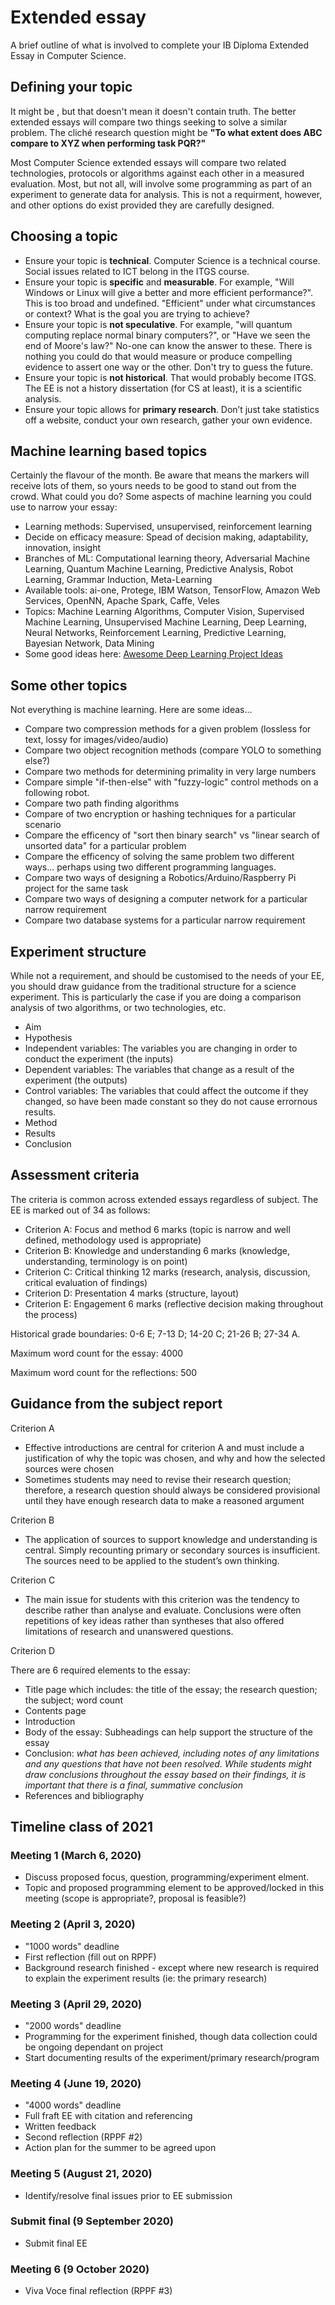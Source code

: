 # Extended essay

A brief outline of what is involved to complete your IB Diploma Extended Essay in Computer Science.

## Defining your topic

It might be , but that doesn't mean it doesn't contain truth. The better extended essays will compare two things seeking to solve a similar problem. The cliché research question might be **"To what extent does ABC compare to XYZ when performing task PQR?"**

Most Computer Science extended essays will compare two related technologies, protocols or algorithms against each other in a measured evaluation. Most, but not all, will involve some programming as part of an experiment to generate data for analysis. This is not a requirment, however, and other options do exist provided they are carefully designed.

## Choosing a topic

* Ensure your topic is **technical**. Computer Science is a technical course. Social issues related to ICT belong in the ITGS course.
* Ensure your topic is **specific** and **measurable**. For example, "Will Windows or Linux will give a better and more efficient performance?". This is too broad and undefined. "Efficient" under what circumstances or context? What is the goal you are trying to achieve?
* Ensure your topic is **not speculative**. For example, "will quantum computing replace normal binary computers?", or "Have we seen the end of Moore's law?" No-one can know the answer to these. There is nothing you could do that would measure or produce compelling evidence to assert one way or the other. Don't try to guess the future.
* Ensure your topic is **not historical**. That would probably become ITGS. The EE is not a history dissertation (for CS at least), it is a scientific analysis.
* Ensure your topic allows for **primary research**. Don’t just take statistics off a website, conduct your own research, gather your own evidence.

## Machine learning based topics

Certainly the flavour of the month. Be aware that means the markers will receive lots of them, so yours needs to be good to stand out from the crowd. What could you do? Some aspects of machine learning you could use to narrow your essay:

* Learning methods: Supervised, unsupervised, reinforcement learning
* Decide on efficacy measure: Spead of decision making, adaptability, innovation, insight
* Branches of ML: Computational learning theory, Adversarial Machine Learning, Quantum Machine Learning, Predictive Analysis, Robot Learning, Grammar Induction, Meta-Learning
* Available tools: ai-one, Protege, IBM Watson, TensorFlow, Amazon Web Services, OpenNN, Apache Spark, Caffe, Veles
* Topics: Machine Learning Algorithms, Computer Vision, Supervised Machine Learning, Unsupervised Machine Learning, Deep Learning, Neural Networks, Reinforcement Learning, Predictive Learning, Bayesian Network, Data Mining
* Some good ideas here: [Awesome Deep Learning Project Ideas](https://github.com/NirantK/awesome-project-ideas)

## Some other topics

Not everything is machine learning. Here are some ideas...

* Compare two compression methods for a given problem (lossless for text, lossy for images/video/audio)
* Compare two object recognition methods (compare YOLO to something else?)
* Compare two methods for determining primality in very large numbers
* Compare simple "if-then-else" with "fuzzy-logic" control methods on a following robot. 
* Compare two path finding algorithms
* Compare of two encryption or hashing techniques for a particular scenario
* Compare the efficency of "sort then binary search" vs "linear search of unsorted data" for a particular problem
* Compare the efficency of solving the same problem two different ways... perhaps using two different programming languages.
* Compare two ways of designing a Robotics/Arduino/Raspberry Pi project for the same task 
* Compare two ways of designing a computer network for a particular narrow requirement
* Compare two database systems for a particular narrow requirement

## Experiment structure

While not a requirement, and should be customised to the needs of your EE, you should draw guidance from the traditional structure for a science experiment. This is particularly the case if you are doing a comparison analysis of two algorithms, or two technologies, etc.

* Aim
* Hypothesis
* Independent variables: The variables you are changing in order to conduct the experiment (the inputs)
* Dependent variables: The variables that change as a result of the experiment (the outputs)
* Control variables: The variables that could affect the outcome if they changed, so have been made constant so they do not cause errornous results.
* Method
* Results
* Conclusion

## Assessment criteria

The criteria is common across extended essays regardless of subject. The EE is marked out of 34 as follows:

* Criterion A: Focus and method 6 marks (topic is narrow and well defined, methodology used is appropriate)
* Criterion B: Knowledge and understanding 6 marks (knowledge, understanding, terminology is on point)
* Criterion C: Critical thinking 12 marks (research, analysis, discussion, critical evaluation of findings)
* Criterion D: Presentation 4 marks (structure, layout)
* Criterion E: Engagement 6 marks (reflective decision making throughout the process)

Historical grade boundaries: 0-6 E; 7-13 D; 14-20 C; 21-26 B; 27-34 A.

Maximum word count for the essay: 4000

Maximum word count for the reflections: 500

## Guidance from the subject report

Criterion A

* Effective introductions are central for criterion A and must include a justification of why the topic was chosen, and why and how the selected sources were chosen
* Sometimes students may need to revise their research question; therefore, a research question should always be considered provisional until they have enough research data to make a reasoned argument

Criterion B

* The application of sources to support knowledge and understanding is central. Simply recounting primary or secondary sources is insufficient. The sources need to be applied to the student’s own thinking. 

Criterion C

* The main issue for students with this criterion was the tendency to describe rather than analyse and evaluate. Conclusions were often repetitions of key ideas rather than syntheses that also offered limitations of research and unanswered questions.

Criterion D

There are 6 required elements to the essay:

* Title page which includes: the title of the essay; the research question; the subject; word count
* Contents page
* Introduction
* Body of the essay: Subheadings can help support the structure of the essay
* Conclusion: *what has been achieved, including notes of any limitations and any questions that have not been resolved. While students might draw conclusions throughout the essay based on their findings, it is important that there is a final, summative conclusion*
* References and bibliography

## Timeline class of 2021

### Meeting 1 (March 6, 2020)

* Discuss proposed focus, question, programming/experiment elment.
* Topic and proposed programming element to be approved/locked in this meeting (scope is appropriate?, proposal is feasible?)

### Meeting 2 (April 3, 2020)

* "1000 words" deadline
* First reflection (fill out on RPPF)
* Background research finished - except where new research is required to explain the experiment results (ie: the primary research) 

### Meeting 3 (April 29, 2020)

* "2000 words" deadline
* Programming for the experiment finished, though data collection could be ongoing dependant on project
* Start documenting results of the experiment/primary research/program

### Meeting 4 (June 19, 2020)

* "4000 words" deadline
* Full fraft EE with citation and referencing
* Written feedback
* Second reflection (RPPF #2)
* Action plan for the summer to be agreed upon

### Meeting 5 (August 21, 2020)

* Identify/resolve final issues prior to EE submission

### Submit final (9 September 2020)

* Submit final EE

### Meeting 6 (9 October 2020)

* Viva Voce final reflection (RPPF #3)

